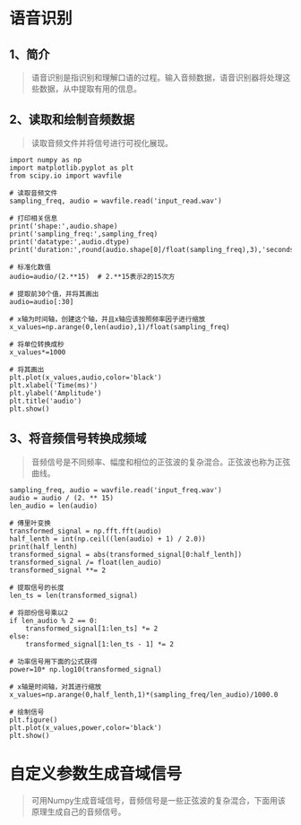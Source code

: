 # 语音识别
## 1、简介  
>语音识别是指识别和理解口语的过程。输入音频数据，语音识别器将处理这些数据，从中提取有用的信息。    

## 2、读取和绘制音频数据  
>读取音频文件并将信号进行可视化展现。   

	import numpy as np
	import matplotlib.pyplot as plt
	from scipy.io import wavfile
	
	# 读取音频文件
	sampling_freq, audio = wavfile.read('input_read.wav')
	
	# 打印相关信息
	print('shape:',audio.shape)
	print('sampling_freq:',sampling_freq)
	print('datatype:',audio.dtype)
	print('duration:',round(audio.shape[0]/float(sampling_freq),3),'seconds')
	
	# 标准化数值
	audio=audio/(2.**15)  # 2.**15表示2的15次方
	
	# 提取前30个值，并将其画出
	audio=audio[:30]
	
	# x轴为时间轴，创建这个轴，并且x轴应该按照频率因子进行缩放
	x_values=np.arange(0,len(audio),1)/float(sampling_freq)
	
	# 将单位转换成秒
	x_values*=1000
	
	# 将其画出
	plt.plot(x_values,audio,color='black')
	plt.xlabel('Time(ms)')
	plt.ylabel('Amplitude')
	plt.title('audio')
	plt.show()
## 3、将音频信号转换成频域
>音频信号是不同频率、幅度和相位的正弦波的复杂混合。正弦波也称为正弦曲线。
	
	sampling_freq, audio = wavfile.read('input_freq.wav')
	audio = audio / (2. ** 15)
	len_audio = len(audio)
	
	# 傅里叶变换
	transformed_signal = np.fft.fft(audio)
	half_lenth = int(np.ceil((len(audio) + 1) / 2.0))
	print(half_lenth)
	transformed_signal = abs(transformed_signal[0:half_lenth])
	transformed_signal /= float(len_audio)
	transformed_signal **= 2
	
	# 提取信号的长度
	len_ts = len(transformed_signal)
	
	# 将部份信号乘以2
	if len_audio % 2 == 0:
	    transformed_signal[1:len_ts] *= 2
	else:
	    transformed_signal[1:len_ts - 1] *= 2
	
	# 功率信号用下面的公式获得
	power=10* np.log10(transformed_signal)
	
	# x轴是时间轴，对其进行缩放
	x_values=np.arange(0,half_lenth,1)*(sampling_freq/len_audio)/1000.0
	
	# 绘制信号
	plt.figure()
	plt.plot(x_values,power,color='black')
	plt.show()

# 自定义参数生成音域信号
>可用Numpy生成音域信号，音频信号是一些正弦波的复杂混合，下面用该原理生成自己的音频信号。

